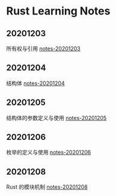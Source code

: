 # Rust Learning Notes

## 20201203

所有权与引用
[notes-20201203](./docs/20201203.md)

## 20201204

结构体
[notes-20201204](./docs/20201204.md)

## 20201205

结构体的参数定义与使用
[notes-20201205](./docs/20201205.md)

## 20201206

枚举的定义与使用
[notes-20201206](./docs/20201206.md)

## 20201208

Rust 的模块机制
[notes-20201208](./docs/20201208.md)

